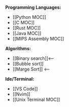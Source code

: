 **Programming  Languages:**
- [[Python MOC]]
- [[C MOC]]
- [[Rust MOC]]
- [[Java MOC]]
- [[MIPS Assembly MOC]]

**Algorithms:**
- [[Binary search]]<--
- [[Bubble sort]]
- [[Marge Sort]] <--

**Ide/Terminal:**
- [[VS Code]]
- [[Nvim]]
- [[Unix Terminal MOC]]

